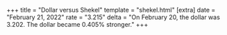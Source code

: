 +++
title = "Dollar versus Shekel"
template = "shekel.html"
[extra]
date = "February 21, 2022"
rate = "3.215"
delta = "On February 20, the dollar was 3.202. The dollar became 0.405% stronger."
+++
